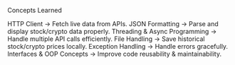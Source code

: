 Concepts Learned

HTTP Client → Fetch live data from APIs.
JSON Formatting → Parse and display stock/crypto data properly.
Threading & Async Programming → Handle multiple API calls efficiently.
File Handling → Save historical stock/crypto prices locally.
Exception Handling → Handle errors gracefully.
Interfaces & OOP Concepts → Improve code reusability & maintainability.